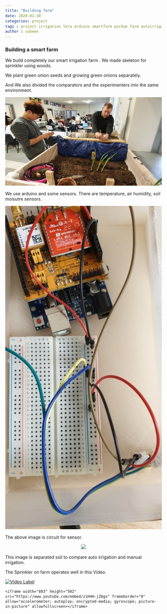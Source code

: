 ```yaml
---
title: "Building farm"
date: 2020-01-30
categories: project
tags : project irrigation lora arduino smartfarm purdue farm autoirrigation
author : subeen
---
```


### Building a smart farm

We build completely our smart irrigation farm . We made skeleton for sprinkler using woods.

We plant green onion seeds and growing green onions  separately.

And We also divided the comparators and the experimenters into the same environment.


<p align="center">
<img src="https://github.com/purdueblog/purdueblog.github.io/blob/master/assets/images/bgr.jpg?raw=true" width="800" ></p>

We use arduino and some sensors. There are temperature, air humidity, soil moisutre sensors.

<p align="center">
<img src="https://github.com/purdueblog/purdueblog.github.io/blob/master/assets/images/sensor.jpg?raw=true" width="800" ></p>

The above image is circuit for sensor. 

<p align="center">
<img src="https://github.com/purdueblog/purdueblog.github.io/blob/master/assets/images/seperate.jpg?raw=true" width="800" ></p>

This image is separated soil to compare auto irrigation and manual irrigation.

The Sprinkler on farm operates well in this Video.

[![Video Label](http://img.youtube.com/vi/uLR1RNqJ1Mw/0.jpg)](https://www.youtube.com/embed/ziH4H-jZAgs)
```markkdown
<iframe width="893" height="502" src="https://www.youtube.com/embed/ziH4H-jZAgs" frameborder="0" allow="accelerometer; autoplay; encrypted-media; gyroscope; picture-in-picture" allowfullscreen></iframe>
```
